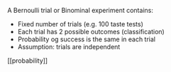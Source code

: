 A Bernoulli trial or Binominal experiment contains:

- Fixed number of trials (e.g. 100 taste tests)
- Each trial has 2 possible outcomes (classification)
- Probability og success is the same in each trial
- Assumption: trials are independent

[[probability]]
